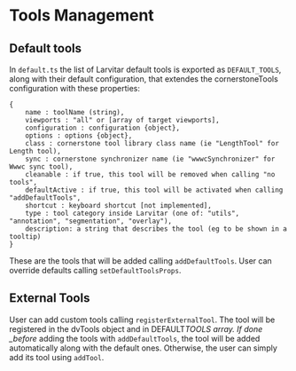 # Tools Management

## Default tools

In `default.ts` the list of Larvitar default tools is exported as `DEFAULT_TOOLS`, along with their default configuration, that extendes the cornerstoneTools configuration with these properties:

```
{
    name : toolName (string),
    viewports : "all" or [array of target viewports],
    configuration : configuration {object},
    options : options {object},
    class : cornerstone tool library class name (ie "LengthTool" for Length tool),
    sync : cornerstone synchronizer name (ie "wwwcSynchronizer" for Wwwc sync tool),
    cleanable : if true, this tool will be removed when calling "no tools",
    defaultActive : if true, this tool will be activated when calling "addDefaultTools",
    shortcut : keyboard shortcut [not implemented],
    type : tool category inside Larvitar (one of: "utils", "annotation", "segmentation", "overlay"),
    description: a string that describes the tool (eg to be shown in a tooltip)
}
```

These are the tools that will be added calling `addDefaultTools`. User can override defaults calling `setDefaultToolsProps`.

## External Tools

User can add custom tools calling `registerExternalTool`. The tool will be registered in the dvTools object and in DEFAULT*TOOLS array. If done \_before* adding the tools with `addDefaultTools`, the tool will be added automatically along with the default ones. Otherwise, the user can simply add its tool using `addTool`.

